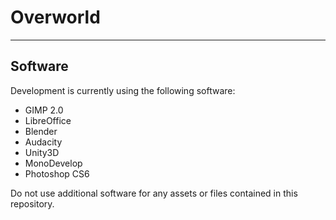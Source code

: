 # Overworld
---
## Software
Development is currently using the following software:

*	GIMP 2.0
*	LibreOffice
*	Blender
*	Audacity
*	Unity3D
*	MonoDevelop
*	Photoshop CS6

Do not use additional software for any assets or files contained in this repository.